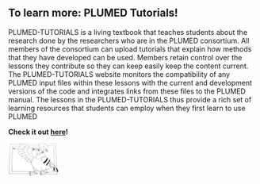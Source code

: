 To learn more: PLUMED Tutorials!
-----------------------------

PLUMED-TUTORIALS is a living textbook that teaches students about the research done by the researchers who are in the PLUMED consortium. All members of the consortium can upload tutorials that explain how methods that they have developed can be used. Members retain control over the lessons they contribute so they can keep easily keep the content current. The PLUMED-TUTORIALS website monitors the compatibility of any PLUMED input files within these lessons with the current and development versions of the code and integrates links from these files to the PLUMED manual. The lessons in the PLUMED-TUTORIALS thus provide a rich set of learning resources that students can employ when they first learn to use PLUMED

**Check it out [here](http://www.plumed-tutorials.org)!**

<a class="site-title" href="http://www.plumed-tutorials.org"><img width="20%" src="teacher.png"></a>
